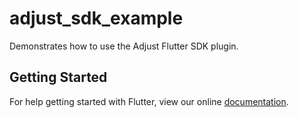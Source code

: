 # adjust_sdk_example

Demonstrates how to use the Adjust Flutter SDK plugin.

## Getting Started

For help getting started with Flutter, view our online
[documentation](https://flutter.io/).
